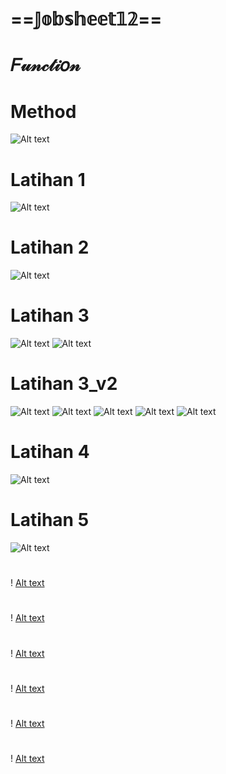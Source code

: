 # ==𝕁𝕠𝕓𝕤𝕙𝕖𝕖𝕥𝟙𝟚==
# 𝐹𝓊𝓃𝒸𝓉𝒾𝑜𝓃

# Method
![Alt text](https://github.com/Syihabuddinsanni/Jobsheet12_Function/blob/master/Method.png)


# Latihan 1
![Alt text](https://github.com/Syihabuddinsanni/Jobsheet12_Function/blob/master/Latihan.png)


# Latihan 2
![Alt text](https://github.com/Syihabuddinsanni/Jobsheet12_Function/blob/master/L2.png)

# Latihan 3
![Alt text](https://github.com/Syihabuddinsanni/Jobsheet12_Function/blob/master/Lat3.png)
![Alt text](https://github.com/Syihabuddinsanni/Jobsheet12_Function/blob/master/Lat3_1.png)


# Latihan 3_v2
![Alt text]()
![Alt text]()
![Alt text]()
![Alt text]()
![Alt text]()


# Latihan 4
![Alt text]()


# Latihan 5
![Alt text]()



# 
! [Alt text]()


#
! [Alt text]()


#
! [Alt text]()


#
! [Alt text]()


#
! [Alt text]()


#
! [Alt text]()

